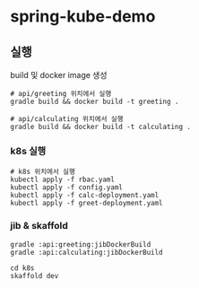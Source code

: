# spring-kube-demo

## 실행

build 및 docker image 생성 

```shell
# api/greeting 위치에서 실행
gradle build && docker build -t greeting .
```

```shell
# api/calculating 위치에서 실행
gradle build && docker build -t calculating .
```

### k8s 실행

```shell
# k8s 위치에서 실행
kubectl apply -f rbac.yaml
kubectl apply -f config.yaml 
kubectl apply -f calc-deployment.yaml 
kubectl apply -f greet-deployment.yaml 
```

### jib & skaffold

```shell
gradle :api:greeting:jibDockerBuild
gradle :api:calculating:jibDockerBuild

cd k8s
skaffold dev
```

